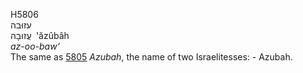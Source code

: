<body>
  <p>H5806<br>  עזוּבה  <br> עֲזוּבָה  ‎  ‛ăzûbâh  <br><i>az-oo-baw‘ </i><br>The same as <a href="h5805.htm">5805</a>  <i>Azubah</i>, the name of two Israelitesses: - Azubah.<br></p>
 </body>